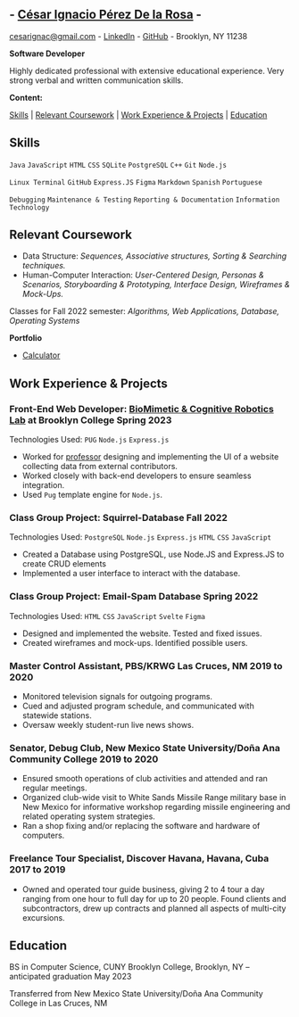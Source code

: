## - [César Ignacio Pérez De la Rosa] -

cesarignac@gmail.com - [LinkedIn] - [GitHub] - Brooklyn, NY 11238

**Software Developer**

Highly dedicated professional with extensive educational experience. Very strong verbal and written communication skills.

**Content:**

[Skills] | [Relevant Coursework] | [Work Experience & Projects] | [Education]

## Skills

`Java` `JavaScript` `HTML` `CSS` `SQLite` `PostgreSQL` `C++` `Git` `Node.js`

`Linux Terminal` `GitHub` `Express.JS` `Figma` `Markdown` `Spanish` `Portuguese`

`Debugging` `Maintenance & Testing` `Reporting & Documentation` `Information Technology`

## Relevant Coursework

- Data Structure: _Sequences, Associative structures, Sorting & Searching techniques._
- Human-Computer Interaction: _User-Centered Design, Personas & Scenarios, Storyboarding & Prototyping, Interface Design, Wireframes & Mock-Ups._

Classes for Fall 2022 semester: _Algorithms, Web Applications, Database, Operating Systems_

**Portfolio**

- [Calculator]

## Work Experience & Projects

### Front-End Web Developer: [BioMimetic & Cognitive Robotics Lab] at Brooklyn College Spring 2023

Technologies Used: `PUG` `Node.js` `Express.js`

- Worked for [professor] designing and implementing the UI of a website collecting data from external contributors.
- Worked closely with back-end developers to ensure seamless integration.
- Used `Pug` template engine for `Node.js`.

### Class Group Project: Squirrel-Database Fall 2022

Technologies Used: `PostgreSQL` `Node.js` `Express.js` `HTML` `CSS` `JavaScript`

- Created a Database using PostgreSQL, use Node.JS and Express.JS to create CRUD elements
- Implemented a user interface to interact with the database.

### Class Group Project: Email-Spam Database Spring 2022

Technologies Used: `HTML` `CSS` `JavaScript` `Svelte` `Figma`

- Designed and implemented the website. Tested and fixed issues.
- Created wireframes and mock-ups. Identified possible users.

### Master Control Assistant, PBS/KRWG Las Cruces, NM 2019 to 2020

- Monitored television signals for outgoing programs.
- Cued and adjusted program schedule, and communicated with statewide stations.
- Oversaw weekly student-run live news shows.

### Senator, Debug Club, New Mexico State University/Doña Ana Community College 2019 to 2020

- Ensured smooth operations of club activities and attended and ran regular meetings.
- Organized club-wide visit to White Sands Missile Range military base in New Mexico for informative workshop regarding missile engineering and related operating system strategies.
- Ran a shop fixing and/or replacing the software and hardware of computers.

### Freelance Tour Specialist, Discover Havana, Havana, Cuba 2017 to 2019

- Owned and operated tour guide business, giving 2 to 4 tour a day ranging from one hour to full day for up to 20 people. Found clients and subcontractors, drew up contracts and planned all aspects of multi-city excursions.

## Education

BS in Computer Science, CUNY Brooklyn College, Brooklyn, NY – anticipated graduation May 2023

Transferred from New Mexico State University/Doña Ana Community College in Las Cruces, NM

[linkedin]: https://www.linkedin.com/in/cipr
[github]: https://github.com/CesarIgnacio
[calculator]: https://cesarignacio.github.io/calculator
[biomimetic & cognitive robotics lab]: https://www.brooklyn.cuny.edu/web/academics/schools/naturalsciences/graduate/psychology/phd/research.php#:~:text=Comparative/Animal/Bio,physiology%20of%20feeding
[professor]: http://www.brooklyn.cuny.edu/web/academics/schools/naturalsciences/undergraduate/psychology/faculty_details.php?faculty=18
[césar ignacio pérez de la rosa]: https://cesarignacio.github.io/me
[skills]: https://cesarignacio.github.io/me/#skills
[relevant coursework]: https://cesarignacio.github.io/me/#relevant-coursework
[work experience & projects]: https://cesarignacio.github.io/me/#work-experience--projects
[education]: https://cesarignacio.github.io/me/#education
